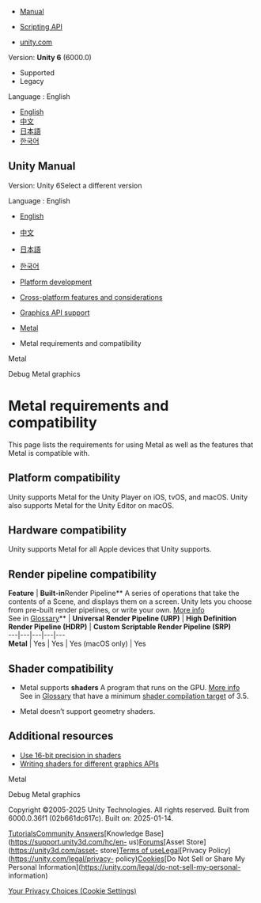 [](https://docs.unity3d.com)

  * [Manual](../Manual/index.html)
  * [Scripting API](../ScriptReference/index.html)

  * [unity.com](https://unity.com/)

Version: **Unity 6** (6000.0)

  * Supported
  * Legacy

Language : English

  * [English](/Manual/metal-requirements-and-compatibility.html)
  * [中文](/cn/current/Manual/metal-requirements-and-compatibility.html)
  * [日本語](/ja/current/Manual/metal-requirements-and-compatibility.html)
  * [한국어](/kr/current/Manual/metal-requirements-and-compatibility.html)

[](https://docs.unity3d.com)

## Unity Manual

Version: Unity 6Select a different version

Language : English

  * [English](/Manual/metal-requirements-and-compatibility.html)
  * [中文](/cn/current/Manual/metal-requirements-and-compatibility.html)
  * [日本語](/ja/current/Manual/metal-requirements-and-compatibility.html)
  * [한국어](/kr/current/Manual/metal-requirements-and-compatibility.html)

  * [Platform development ](PlatformSpecific.html)
  * [Cross-platform features and considerations](cross-platform-features.html)
  * [Graphics API support](GraphicsAPIs.html)
  * [Metal](Metal.html)
  * Metal requirements and compatibility

[](Metal.html)

Metal

[](metal-debug.html)

Debug Metal graphics

# Metal requirements and compatibility

This page lists the requirements for using Metal as well as the features that
Metal is compatible with.

## Platform compatibility

Unity supports Metal for the Unity Player on iOS, tvOS, and macOS. Unity also
supports Metal for the Unity Editor on macOS.

## Hardware compatibility

Unity supports Metal for all Apple devices that Unity supports.

## Render pipeline compatibility

**Feature** | **Built-in**Render Pipeline** A series of operations that take the contents of a Scene, and displays them on a screen. Unity lets you choose from pre-built render pipelines, or write your own. [More info](render-pipelines.html)  
See in [Glossary](Glossary.html#Renderpipeline)** | **Universal Render Pipeline (URP)** | **High Definition Render Pipeline (HDRP)** | **Custom Scriptable Render Pipeline (SRP)**  
---|---|---|---|---  
**Metal** | Yes | Yes | Yes (macOS only) | Yes  
  
## Shader compatibility

  * Metal supports **shaders** A program that runs on the GPU. [More info](Shaders.html)  
See in [Glossary](Glossary.html#Shader) that have a minimum [shader
compilation target](SL-ShaderCompileTargets.html) of 3.5.

  * Metal doesn’t support geometry shaders.

## Additional resources

  * [Use 16-bit precision in shaders](SL-Use16BitPrecisionInShaders.html)
  * [Writing shaders for different graphics APIs](SL-PlatformDifferences.html)

[](Metal.html)

Metal

[](metal-debug.html)

Debug Metal graphics

Copyright ©2005-2025 Unity Technologies. All rights reserved. Built from
6000.0.36f1 (02b661dc617c). Built on: 2025-01-14.

[Tutorials](https://learn.unity.com/)[Community
Answers](https://answers.unity3d.com)[Knowledge
Base](https://support.unity3d.com/hc/en-
us)[Forums](https://forum.unity3d.com)[Asset Store](https://unity3d.com/asset-
store)[Terms of
use](https://docs.unity3d.com/Manual/TermsOfUse.html)[Legal](https://unity.com/legal)[Privacy
Policy](https://unity.com/legal/privacy-
policy)[Cookies](https://unity.com/legal/cookie-policy)[Do Not Sell or Share
My Personal Information](https://unity.com/legal/do-not-sell-my-personal-
information)

[Your Privacy Choices (Cookie Settings)](javascript:void\(0\);)

